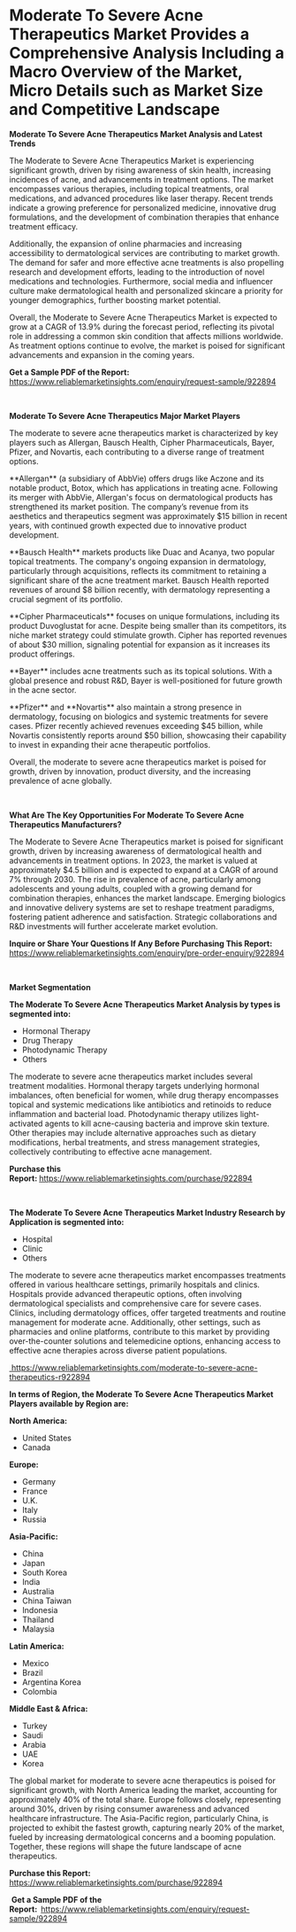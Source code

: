 <p><h1>Moderate To Severe Acne Therapeutics Market Provides a Comprehensive Analysis Including a Macro Overview of the Market, Micro Details such as Market Size and Competitive Landscape</h1></p><p><strong>Moderate To Severe Acne Therapeutics Market Analysis and Latest Trends</strong></p>
<p><p>The Moderate to Severe Acne Therapeutics Market is experiencing significant growth, driven by rising awareness of skin health, increasing incidences of acne, and advancements in treatment options. The market encompasses various therapies, including topical treatments, oral medications, and advanced procedures like laser therapy. Recent trends indicate a growing preference for personalized medicine, innovative drug formulations, and the development of combination therapies that enhance treatment efficacy.</p><p>Additionally, the expansion of online pharmacies and increasing accessibility to dermatological services are contributing to market growth. The demand for safer and more effective acne treatments is also propelling research and development efforts, leading to the introduction of novel medications and technologies. Furthermore, social media and influencer culture make dermatological health and personalized skincare a priority for younger demographics, further boosting market potential.</p><p>Overall, the Moderate to Severe Acne Therapeutics Market is expected to grow at a CAGR of 13.9% during the forecast period, reflecting its pivotal role in addressing a common skin condition that affects millions worldwide. As treatment options continue to evolve, the market is poised for significant advancements and expansion in the coming years.</p></p>
<p><strong>Get a Sample PDF of the Report:&nbsp;</strong> <a href="https://www.reliablemarketinsights.com/enquiry/request-sample/922894?utm_campaign=2241&utm_medium=2&utm_source=Github&utm_content=ia&utm_term=18042025&utm_id=moderate-to-severe-acne-therapeutics">https://www.reliablemarketinsights.com/enquiry/request-sample/922894</a></p>
<p>&nbsp;</p>
<p><strong>Moderate To Severe Acne Therapeutics Major Market Players</strong></p>
<p><p>The moderate to severe acne therapeutics market is characterized by key players such as Allergan, Bausch Health, Cipher Pharmaceuticals, Bayer, Pfizer, and Novartis, each contributing to a diverse range of treatment options.</p><p>**Allergan** (a subsidiary of AbbVie) offers drugs like Aczone and its notable product, Botox, which has applications in treating acne. Following its merger with AbbVie, Allergan's focus on dermatological products has strengthened its market position. The company’s revenue from its aesthetics and therapeutics segment was approximately $15 billion in recent years, with continued growth expected due to innovative product development.</p><p>**Bausch Health** markets products like Duac and Acanya, two popular topical treatments. The company's ongoing expansion in dermatology, particularly through acquisitions, reflects its commitment to retaining a significant share of the acne treatment market. Bausch Health reported revenues of around $8 billion recently, with dermatology representing a crucial segment of its portfolio.</p><p>**Cipher Pharmaceuticals** focuses on unique formulations, including its product Duvoglustat for acne. Despite being smaller than its competitors, its niche market strategy could stimulate growth. Cipher has reported revenues of about $30 million, signaling potential for expansion as it increases its product offerings.</p><p>**Bayer** includes acne treatments such as its topical solutions. With a global presence and robust R&D, Bayer is well-positioned for future growth in the acne sector.</p><p>**Pfizer** and **Novartis** also maintain a strong presence in dermatology, focusing on biologics and systemic treatments for severe cases. Pfizer recently achieved revenues exceeding $45 billion, while Novartis consistently reports around $50 billion, showcasing their capability to invest in expanding their acne therapeutic portfolios.</p><p>Overall, the moderate to severe acne therapeutics market is poised for growth, driven by innovation, product diversity, and the increasing prevalence of acne globally.</p></p>
<p>&nbsp;</p>
<p><strong>What Are The Key Opportunities For Moderate To Severe Acne Therapeutics Manufacturers?</strong></p>
<p><p>The Moderate to Severe Acne Therapeutics market is poised for significant growth, driven by increasing awareness of dermatological health and advancements in treatment options. In 2023, the market is valued at approximately $4.5 billion and is expected to expand at a CAGR of around 7% through 2030. The rise in prevalence of acne, particularly among adolescents and young adults, coupled with a growing demand for combination therapies, enhances the market landscape. Emerging biologics and innovative delivery systems are set to reshape treatment paradigms, fostering patient adherence and satisfaction. Strategic collaborations and R&D investments will further accelerate market evolution.</p></p>
<p><strong>Inquire or Share Your Questions If Any Before Purchasing This Report:</strong> <a href="https://www.reliablemarketinsights.com/enquiry/pre-order-enquiry/922894?utm_campaign=2241&utm_medium=2&utm_source=Github&utm_content=ia&utm_term=18042025&utm_id=moderate-to-severe-acne-therapeutics">https://www.reliablemarketinsights.com/enquiry/pre-order-enquiry/922894</a></p>
<p>&nbsp;</p>
<p><strong>Market Segmentation</strong></p>
<p><strong>The Moderate To Severe Acne Therapeutics Market Analysis by types is segmented into:</strong></p>
<p><ul><li>Hormonal Therapy</li><li>Drug Therapy</li><li>Photodynamic Therapy</li><li>Others</li></ul></p>
<p><p>The moderate to severe acne therapeutics market includes several treatment modalities. Hormonal therapy targets underlying hormonal imbalances, often beneficial for women, while drug therapy encompasses topical and systemic medications like antibiotics and retinoids to reduce inflammation and bacterial load. Photodynamic therapy utilizes light-activated agents to kill acne-causing bacteria and improve skin texture. Other therapies may include alternative approaches such as dietary modifications, herbal treatments, and stress management strategies, collectively contributing to effective acne management.</p></p>
<p><strong>Purchase this Report:&nbsp;</strong><a href="https://www.reliablemarketinsights.com/purchase/922894?utm_campaign=2241&utm_medium=2&utm_source=Github&utm_content=ia&utm_term=18042025&utm_id=moderate-to-severe-acne-therapeutics">https://www.reliablemarketinsights.com/purchase/922894</a></p>
<p>&nbsp;</p>
<p><strong>The Moderate To Severe Acne Therapeutics Market Industry Research by Application is segmented into:</strong></p>
<p><ul><li>Hospital</li><li>Clinic</li><li>Others</li></ul></p>
<p><p>The moderate to severe acne therapeutics market encompasses treatments offered in various healthcare settings, primarily hospitals and clinics. Hospitals provide advanced therapeutic options, often involving dermatological specialists and comprehensive care for severe cases. Clinics, including dermatology offices, offer targeted treatments and routine management for moderate acne. Additionally, other settings, such as pharmacies and online platforms, contribute to this market by providing over-the-counter solutions and telemedicine options, enhancing access to effective acne therapies across diverse patient populations.</p></p>
<p><a href="https://www.reliablemarketinsights.com/moderate-to-severe-acne-therapeutics-r922894?utm_campaign=2241&utm_medium=2&utm_source=Github&utm_content=ia&utm_term=18042025&utm_id=moderate-to-severe-acne-therapeutics">&nbsp;https://www.reliablemarketinsights.com/moderate-to-severe-acne-therapeutics-r922894</a></p>
<p><strong>In terms of Region, the Moderate To Severe Acne Therapeutics Market Players available by Region are:</strong></p>
<p>
    <p> <strong> North America: </strong>
        <ul>
            <li>United States</li>
            <li>Canada</li>
        </ul>
        </p> 
    <p> <strong> Europe: </strong>
        <ul>
            <li>Germany</li>
            <li>France</li>
            <li>U.K.</li>
            <li>Italy</li>
            <li>Russia</li>
        </ul>
        </p> 
    <p> <strong> Asia-Pacific: </strong>
        <ul>
            <li>China</li>
            <li>Japan</li>
            <li>South Korea</li>
            <li>India</li>
            <li>Australia</li>
            <li>China Taiwan</li>
            <li>Indonesia</li>
            <li>Thailand</li>
            <li>Malaysia</li>
        </ul>
        </p> 
    <p> <strong> Latin America: </strong>
        <ul>
            <li>Mexico</li>
            <li>Brazil</li>
            <li>Argentina Korea</li>
            <li>Colombia</li>
        </ul>
        </p> 
    <p> <strong> Middle East & Africa: </strong>
        <ul>
            <li>Turkey</li>
            <li>Saudi</li>
            <li>Arabia</li>
            <li>UAE</li>
            <li>Korea</li>
        </ul>
    </p>
    </p>
<p><p>The global market for moderate to severe acne therapeutics is poised for significant growth, with North America leading the market, accounting for approximately 40% of the total share. Europe follows closely, representing around 30%, driven by rising consumer awareness and advanced healthcare infrastructure. The Asia-Pacific region, particularly China, is projected to exhibit the fastest growth, capturing nearly 20% of the market, fueled by increasing dermatological concerns and a booming population. Together, these regions will shape the future landscape of acne therapeutics.</p></p>
<p><strong>Purchase this Report: </strong><a href="https://www.reliablemarketinsights.com/purchase/922894?utm_campaign=2241&utm_medium=2&utm_source=Github&utm_content=ia&utm_term=18042025&utm_id=moderate-to-severe-acne-therapeutics">https://www.reliablemarketinsights.com/purchase/922894</a></p>
<p>&nbsp;<strong>Get a Sample PDF of the Report:&nbsp;&nbsp;</strong><a href="https://www.reliablemarketinsights.com/enquiry/request-sample/922894?utm_campaign=2241&utm_medium=2&utm_source=Github&utm_content=ia&utm_term=18042025&utm_id=moderate-to-severe-acne-therapeutics">https://www.reliablemarketinsights.com/enquiry/request-sample/922894</a></p>
<p><strong></strong></p>
<p><p></p><p></p><p></p></p>